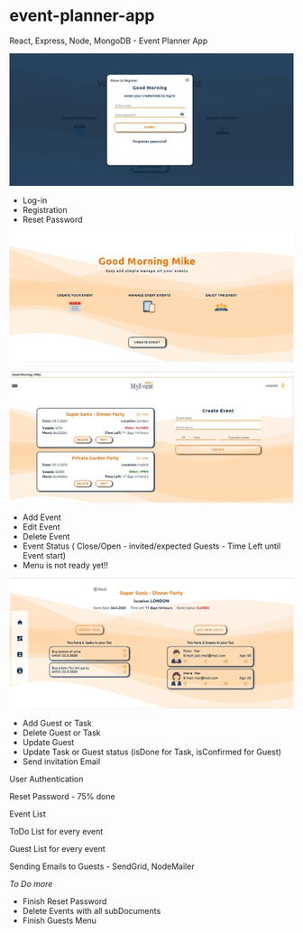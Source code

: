 # event-planner-app
 React, Express, Node, MongoDB - Event Planner App
 
![login](img/login.jpg)

 - Log-in
 - Registration
 - Reset Password

![home](img/home.jpg)

![events](img/events.jpg)
 
 - Add Event
 - Edit Event
 - Delete Event
 - Event Status ( Close/Open - invited/expected Guests - Time Left until Event start)
 - Menu is not ready yet!!

![guests](img/guests.jpg)

 - Add Guest or Task
 - Delete Guest or Task
 - Update Guest
 - Update Task or Guest status (isDone for Task, isConfirmed for Guest)
 - Send invitation Email
 
 
User Authentication

Reset Password - 75% done

Event List 

ToDo List for every event

Guest List for every event

Sending Emails to Guests - SendGrid, NodeMailer
  

  *To Do more*
  - Finish Reset Password
  - Delete Events with all subDocuments 
  - Finish Guests Menu
  
